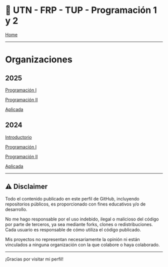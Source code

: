 # 👋 UTN - FRP - TUP - Programación 1 y 2

[Home](https://docs.google.com/document/d/1fU7NQupaFc95iPifZDb__KNbMF07a2dEiJU1Emimv0g/preview?tab=t.0)

---

# Organizaciones

## 2025
 [Programación I ](https://github.com/UTN-FRP-TUP-Programacion-1-2025) 

 [Programación II ](https://github.com/UTN-FRP-TUP-Programacion-2-2025) 

 [Aplicada ](https://github.com/UTN-FRP-TUP-Aplicada-2025) 

## 2024

 [Introductorio](https://github.com/UTN-FRP-TUP-Intro-Mat-2024) 

 [Programación I ](https://github.com/UTN-FRP-TUP-Programacion-1-2024) 
 
 [Programación II ](https://github.com/UTN-FRP-TUP-Programacion-2-2024) 
 
 [Aplicada ](https://github.com/UTN-FRP-TUP-Aplicada-2024) 

---

## ⚠️ Disclaimer

Todo el contenido publicado en este perfil de GitHub, incluyendo repositorios públicos, es proporcionado con fines educativos y/o de desarrollo.

No me hago responsable por el uso indebido, ilegal o malicioso del código por parte de terceros, ya sea mediante forks, clones o redistribuciones. Cada usuario es responsable de cómo utiliza el código publicado.

Mis proyectos no representan necesariamente la opinión ni están vinculados a ninguna organización con la que colabore o haya colaborado.

---

¡Gracias por visitar mi perfil!
